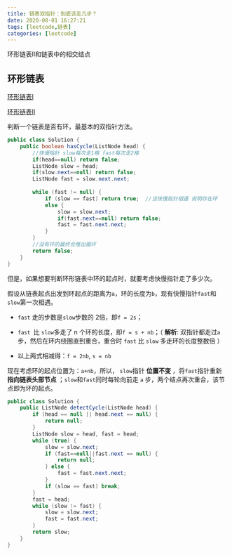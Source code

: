 ```yaml
---
title: 链表双指针：到底该走几步？
date: 2020-08-01 16:27:21
tags: [leetcode,链表]
categories: [leetcode]
---
```


环形链表II和链表中的相交结点 

<!--more-->

##  环形链表

[环形链表I]( https://leetcode-cn.com/problems/linked-list-cycle/ )

[环形链表II]()

判断一个链表是否有环，最基本的双指针方法。

```java
public class Solution {
    public boolean hasCycle(ListNode head) {
        //快慢指针 slow每次走1格 fast每次走2格
        if(head==null) return false;
        ListNode slow = head;
        if(slow.next==null) return false;
        ListNode fast = slow.next.next;
       
        while (fast != null) {
            if (slow == fast) return true;  //当快慢指针相遇 说明存在环
            else {
                slow = slow.next;
                if(fast.next==null) return false;
                fast = fast.next.next;
            }
        }
        //没有环的最终会推出循环
        return false;
    }
}
```

但是，如果想要判断环形链表中环的起点时，就要考虑快慢指针走了多少次。

假设从链表起点出发到环起点的距离为`a`，环的长度为`b`，现有快慢指针`fast`和`slow`第一次相遇。

- `fast` 走的步数是`slow`步数的 2倍，即`f = 2s`；

- `fast `比 `slow`多走了 n 个环的长度，即`f = s + nb`；（ **解析**: 双指针都走过`a`步，然后在环内绕圈直到重合，重合时 `fast` 比 `slow` 多走环的长度整数倍 ）

- 以上两式相减得：`f = 2nb`, `s = nb`

现在考虑环的起点位置为：`a+nb`，所以， `slow`指针 **位置不变** ，将`fast`指针重新 **指向链表头部节点** ；`slow`和`fast`同时每轮向前走 `a` 步，两个结点再次重合，该节点即为环的起点。 

```java
public class Solution {
    public ListNode detectCycle(ListNode head) {
        if (head == null || head.next == null) {
            return null;
        }
        ListNode slow = head, fast = head;
        while (true) {
            slow = slow.next;
            if (fast==null||fast.next == null) {
                return null;
            } else {
                fast = fast.next.next;
            }
            if (slow == fast) break;
        }
        fast = head;
        while (slow != fast) {
            slow = slow.next;
            fast = fast.next;
        }
        return slow;
    }
}
```





